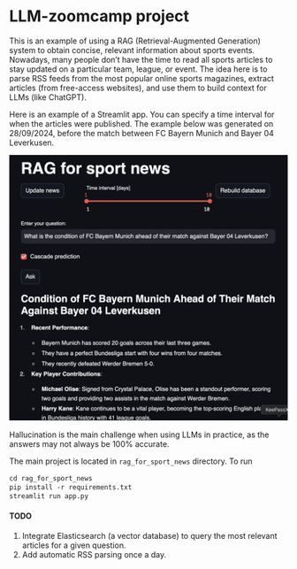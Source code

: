 # LLM-zoomcamp project

This is an example of using a RAG (Retrieval-Augmented Generation) system to obtain concise, relevant information about sports events. Nowadays, many people don’t have the time to read all sports articles to stay updated on a particular team, league, or event. The idea here is to parse RSS feeds from the most popular online sports magazines, extract articles (from free-access websites), and use them to build context for LLMs (like ChatGPT).

Here is an example of a Streamlit app. You can specify a time interval for when the articles were published. The example below was generated on 28/09/2024, before the match between FC Bayern Munich and Bayer 04 Leverkusen.

![Example](./rag_for_sport_news/data/example.png)

Hallucination is the main challenge when using LLMs in practice, as the answers may not always be 100% accurate.

The main project is located in `rag_for_sport_news` directory. To run
```
cd rag_for_sport_news
pip install -r requirements.txt
streamlit run app.py
```

#### TODO
1. Integrate Elasticsearch (a vector database) to query the most relevant articles for a given question.
2. Add automatic RSS parsing once a day.

